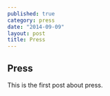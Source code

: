 ```yaml
---
published: true
category: press
date: "2014-09-09"
layout: post
title: Press
---
```


## Press

This is the first post about press.